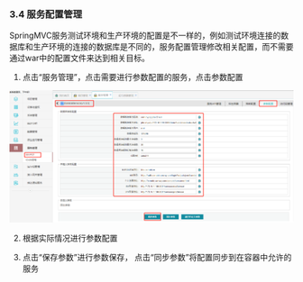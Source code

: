 ### 3.4 服务配置管理

​		SpringMVC服务测试环境和生产环境的配置是不一样的，例如测试环境连接的数据库和生产环境的连接的数据库是不同的，服务配置管理修改相关配置，而不需要通过war中的配置文件来达到相关目标。

1. 点击“服务管理”，点击需要进行参数配置的服务，点击参数配置

![](img/service-config-edit.png)

2. 根据实际情况进行参数配置

3. 点击“保存参数”进行参数保存， 点击“同步参数”将配置同步到在容器中允许的服务